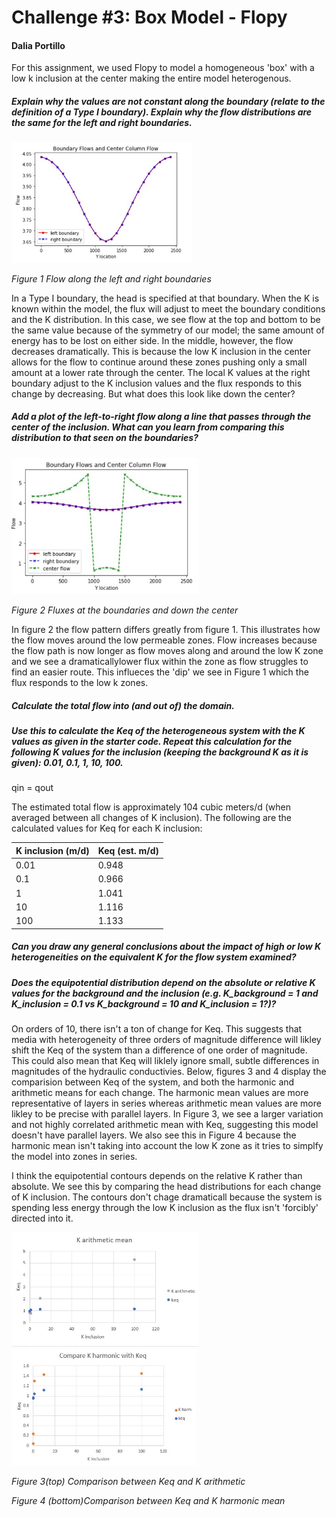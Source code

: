 
# Challenge #3: Box Model - Flopy

#### Dalia Portillo

For this assignment, we used Flopy to model a homogeneous 'box' with a low k inclusion at the center making the entire model heterogenous.

##### Explain why the values are not constant along the boundary (relate to the definition of a Type I boundary). Explain why the flow distributions are the same for the left and right boundaries.

<img src="noundary_fluxes.JPG" alt="Drawing" style="width: 288px;"/>

*Figure 1 Flow along the left and right boundaries*


In a Type I boundary, the head is specified at that boundary. When the K is known within the model, the flux will adjust to meet the boundary conditions and the K distribution. In this case, we see flow at the top and bottom to be the same value because of the symmetry of our model; the same amount of energy has to be lost on either side. In the middle, however, the flow decreases dramatically. This is because the low K inclusion in the center allows for the flow to continue around these zones pushing only a small amount at a lower rate through the center. The local K values at the right boundary adjust to the K inclusion values and the flux responds to this change by decreasing. But what does this look like down the center?

##### Add a plot of the left-to-right flow along a line that passes through the center of the inclusion. What can you learn from comparing this distribution to that seen on the boundaries?

<img src="fluxes.JPG" alt="Drawing" style="width: 300px;"/>

*Figure 2 Fluxes at the boundaries and down the center*

In figure 2 the flow pattern differs greatly from figure 1. This illustrates how the flow moves around the low permeable zones. Flow increases because the flow path is now longer as flow moves along and around the low K zone and we see a dramaticallylower flux within the zone as flow struggles to find an easier route. This influeces the 'dip' we see in Figure 1 which the flux responds to the low k zones.

##### Calculate the total flow into (and out of) the domain.
##### Use this to calculate the Keq of the heterogeneous system with the K values as given in the starter code. Repeat this calculation for the following K values for the inclusion (keeping the background K as it is given): 0.01, 0.1, 1, 10, 100.

qin = qout

The estimated total flow is approximately 104 cubic meters/d (when averaged between all changes of K inclusion). The following are the calculated values for Keq for each K inclusion:


|K inclusion (m/d) |Keq (est. m/d)|
|------|-------|
|0.01|0.948|
|0.1|0.966|
|1|1.041|
|10|1.116|
|100|1.133|

##### Can you draw any general conclusions about the impact of high or low K heterogeneities on the equivalent K for the flow system examined? 

##### Does the equipotential distribution depend on the absolute or relative K values for the background and the inclusion (e.g. K_background = 1 and K_inclusion = 0.1  vs  K_background = 10 and K_inclusion = 1?)?

On orders of 10, there isn't a ton of change for Keq. This suggests that media with heterogeneity of three orders of magnitude difference will likley shift the Keq of the system than a difference of one order of magnitude. This could also mean that Keq will liklely ignore small, subtle differences in magnitudes of the hydraulic conductivies.
Below, figures 3 and 4 display the comparision between Keq of the system, and both the harmonic and arithmetic means for each change. The harmonic mean values are more representative of layers in series whereas arithmetic mean values are more likley to be precise with parallel layers. In Figure 3, we see a larger variation and not highly correlated arithmetic mean with Keq, suggesting this model doesn't have parallel layers. We also see this in Figure 4 because the harmonic mean isn't taking into account the low K zone as it tries to simplfy the model into zones in series.

I think the equipotential contours depends on the relative K rather than absolute. We see this by comparing the head distributions for each change of K inclusion. The contours don't chage dramaticall because the system is spending less energy through the low K inclusion as the flux isn't 'forcibly' directed into it.

<img src="K_arth.JPG" alt="Drawing" style="width: 300px;"/><img src="khasrm.JPG" alt="Drawing" style="width: 295px;"/>

*Figure 3(top) Comparison between Keq and K arithmetic*

*Figure 4 (bottom)Comparison between Keq and K harmonic mean*


```python

```
